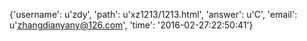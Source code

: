 {'username': u'zdy', 'path': u'xz1213/1213.html', 'answer': u'C', 'email': u'zhangdianyany@126.com', 'time': '2016-02-27:22:50:41'}